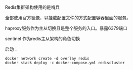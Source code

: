 Redis集群架构使用的是哨兵

全部使用官方镜像，以挂载配置文件的方式配置容器里面的服务。

haproxy服务作为主从切换且是整个服务的入口。暴露6379端口

sentinel 作为redis主从架构的角色切换

启动：
```
docker network create -d overlay redis
docker stack deploy -c docker-compose.yml rediscluster
```
